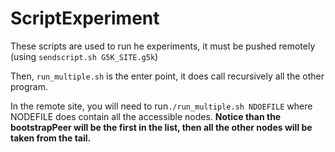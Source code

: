# ScriptExperiment

These scripts are used to run he experiments, it must be pushed remotely (using `sendscript.sh G5K_SITE.g5k`)

Then, `run_multiple.sh` is the enter point, it does call recursively all the other program.

In the remote site, you will need to run`./run_multiple.sh NDOEFILE` where NODEFILE does contain all the accessible nodes.
__Notice than the bootstrapPeer will be the first in the list, then all the other nodes will be taken from the tail.__